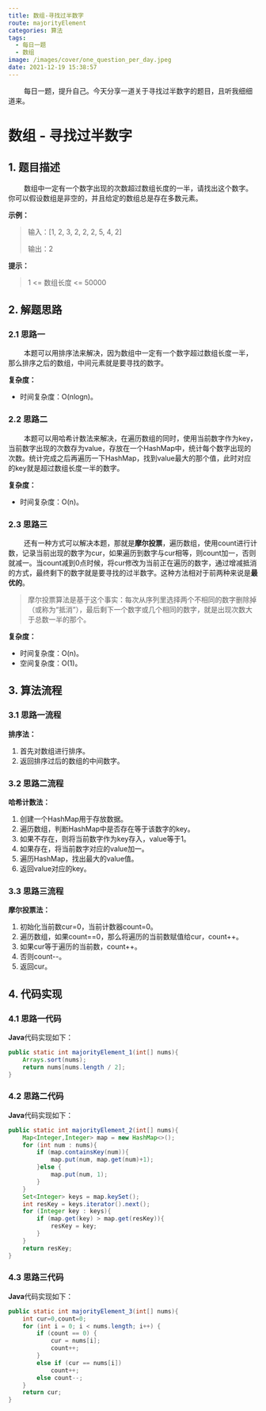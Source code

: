 ```yaml
---
title: 数组-寻找过半数字
route: majorityElement
categories: 算法
tags:
  - 每日一题
  - 数组
image: /images/cover/one_question_per_day.jpeg
date: 2021-12-19 15:38:57
---
```

&nbsp;&nbsp;&nbsp;&nbsp;&nbsp;&nbsp;&nbsp;&nbsp;每日一题，提升自己。今天分享一道关于寻找过半数字的题目，且听我细细道来。
<!-- more -->

#  数组 - 寻找过半数字

## 1. 题目描述

&nbsp;&nbsp;&nbsp;&nbsp;&nbsp;&nbsp;&nbsp;&nbsp;数组中一定有一个数字出现的次数超过数组长度的一半，请找出这个数字。你可以假设数组是非空的，并且给定的数组总是存在多数元素。

**示例：**

> 输入：[1, 2, 3, 2, 2, 2, 5, 4, 2]
>
> 输出：2

**提示：**

> 1 <= 数组长度 <= 50000

## 2. 解题思路

### 2.1 思路一

&nbsp;&nbsp;&nbsp;&nbsp;&nbsp;&nbsp;&nbsp;&nbsp;本题可以用排序法来解决，因为数组中一定有一个数字超过数组长度一半，那么排序之后的数组，中间元素就是要寻找的数字。

**复杂度：**

- 时间复杂度：O(nlogn)。

### 2.2 思路二

&nbsp;&nbsp;&nbsp;&nbsp;&nbsp;&nbsp;&nbsp;&nbsp;本题可以用哈希计数法来解决，在遍历数组的同时，使用当前数字作为key，当前数字出现的次数存为value，存放在一个HashMap中，统计每个数字出现的次数。统计完成之后再遍历一下HashMap，找到value最大的那个值，此时对应的key就是超过数组长度一半的数字。

**复杂度：**

- 时间复杂度：O(n)。

### 2.3 思路三

&nbsp;&nbsp;&nbsp;&nbsp;&nbsp;&nbsp;&nbsp;&nbsp;还有一种方式可以解决本题，那就是**摩尔投票**，遍历数组，使用count进行计数，记录当前出现的数字为cur，如果遍历到数字与cur相等，则count加一，否则就减一。当count减到0点时候，将cur修改为当前正在遍历的数字，通过增减抵消的方式，最终剩下的数字就是要寻找的过半数字。这种方法相对于前两种来说是**最优的**。

> 摩尔投票算法是基于这个事实：每次从序列里选择两个不相同的数字删除掉（或称为“抵消”），最后剩下一个数字或几个相同的数字，就是出现次数大于总数一半的那个。

**复杂度：**

- 时间复杂度：O(n)。
- 空间复杂度：O(1)。

## 3. 算法流程

### 3.1 思路一流程

**排序法：**

1. 首先对数组进行排序。
1. 返回排序过后的数组的中间数字。

### 3.2 思路二流程

**哈希计数法：**

1. 创建一个HashMap用于存放数据。
2. 遍历数组，判断HashMap中是否存在等于该数字的key。
3. 如果不存在，则将当前数字作为key存入，value等于1。
4. 如果存在，将当前数字对应的value加一。
5. 遍历HashMap，找出最大的value值。
6. 返回value对应的key。

### 3.3 思路三流程

**摩尔投票法：**

1. 初始化当前数cur=0，当前计数器count=0。
2. 遍历数组，如果count==0，那么将遍历的当前数赋值给cur，count++。
3. 如果cur等于遍历的当前数，count++。
4. 否则count--。
5. 返回cur。

## 4. 代码实现

### 4.1 思路一代码

**Java**代码实现如下：

```java
public static int majorityElement_1(int[] nums){
    Arrays.sort(nums);
    return nums[nums.length / 2];
}
```

### 4.2 思路二代码

**Java**代码实现如下：

```java
public static int majorityElement_2(int[] nums){
    Map<Integer,Integer> map = new HashMap<>();
    for (int num : nums){
        if (map.containsKey(num)){
            map.put(num, map.get(num)+1);
        }else {
            map.put(num, 1);
        }
    }
    Set<Integer> keys = map.keySet();
    int resKey = keys.iterator().next();
    for (Integer key : keys){
        if (map.get(key) > map.get(resKey)){
            resKey = key;
        }
    }
    return resKey;
}
```

### 4.3 思路三代码

**Java**代码实现如下：

```java
public static int majorityElement_3(int[] nums){
    int cur=0,count=0;
    for (int i = 0; i < nums.length; i++) {
        if (count == 0) {
            cur = nums[i];
            count++;
        }
        else if (cur == nums[i])
            count++;
        else count--;
    }
    return cur;
}
```

